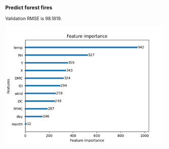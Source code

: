 ### Predict forest fires

Validation RMSE is 98.1819.

![feature importance](figures/feature_importange.png)